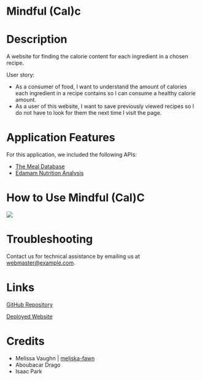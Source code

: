 # Mindful (Cal)c

# Description

A website for finding the calorie content for each ingredient in a chosen recipe.

User story:
- As a consumer of food, I want to understand the amount of calories each ingredient in a recipe contains so I can consume a healthy calorie amount. 
- As a user of this website, I want to save previously viewed recipes so I do not have to look for them the next time I visit the page. 

# Application Features

For this application, we included the following APIs:

- [The Meal Database][def]
- [Edamam Nutrition Analysis][def2]

# How to Use Mindful (Cal)C

<img src="assets/images/mindful-cal-c.gif">

# Troubleshooting

Contact us for technical assistance by emailing us at webmaster@example.com.

# Links

[GitHub Repository][def5]

[Deployed Website][def4]

# Credits

- Melissa Vaughn  |  [meljska-fawn][def3]
- Aboubacar Drago
- Isaac Park


[def]: https://www.themealdb.com/
[def2]: https://developer.edamam.com/edamam-nutrition-api
[def3]: https://github.com/Meljska-Fawn
[def4]: https://aboubacar7.github.io/mindful-cal-c/
[def5]: https://github.com/Aboubacar7/mindful-cal-c